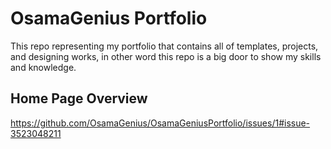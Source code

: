 # OsamaGenius Portfolio
This repo representing my portfolio that contains all of templates, projects, and designing works, in other word this repo is a big door to show my skills and knowledge.

## Home Page Overview
https://github.com/OsamaGenius/OsamaGeniusPortfolio/issues/1#issue-3523048211
